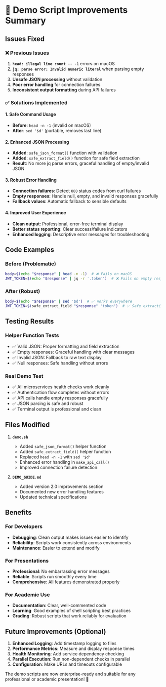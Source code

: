 # 🚀 Demo Script Improvements Summary

## Issues Fixed

### ❌ Previous Issues
1. **`head: illegal line count -- -1`** errors on macOS
2. **`jq: parse error: Invalid numeric literal`** when parsing empty responses
3. **Unsafe JSON processing** without validation
4. **Poor error handling** for connection failures
5. **Inconsistent output formatting** during API failures

### ✅ Solutions Implemented

#### 1. Safe Command Usage
- **Before**: `head -n -1` (invalid on macOS)
- **After**: `sed '$d'` (portable, removes last line)

#### 2. Enhanced JSON Processing
- **Added**: `safe_json_format()` function with validation
- **Added**: `safe_extract_field()` function for safe field extraction
- **Result**: No more jq parse errors, graceful handling of empty/invalid JSON

#### 3. Robust Error Handling
- **Connection failures**: Detect `000` status codes from curl failures
- **Empty responses**: Handle null, empty, and invalid responses gracefully
- **Fallback values**: Automatic fallback to sensible defaults

#### 4. Improved User Experience
- **Clean output**: Professional, error-free terminal display
- **Better status reporting**: Clear success/failure indicators
- **Enhanced logging**: Descriptive error messages for troubleshooting

## Code Examples

### Before (Problematic)
```bash
body=$(echo "$response" | head -n -1)  # ❌ Fails on macOS
JWT_TOKEN=$(echo "$response" | jq -r '.token')  # ❌ Fails on empty response
```

### After (Robust)
```bash
body=$(echo "$response" | sed '$d')  # ✅ Works everywhere
JWT_TOKEN=$(safe_extract_field "$response" "token")  # ✅ Safe extraction
```

## Testing Results

### Helper Function Tests
- ✅ Valid JSON: Proper formatting and field extraction
- ✅ Empty responses: Graceful handling with clear messages
- ✅ Invalid JSON: Fallback to raw text display
- ✅ Null responses: Safe handling without errors

### Real Demo Test
- ✅ All microservices health checks work cleanly
- ✅ Authentication flow completes without errors
- ✅ API calls handle empty responses gracefully
- ✅ JSON parsing is safe and robust
- ✅ Terminal output is professional and clean

## Files Modified

1. **`demo.sh`**
   - Added `safe_json_format()` helper function
   - Added `safe_extract_field()` helper function
   - Replaced `head -n -1` with `sed '$d'`
   - Enhanced error handling in `make_api_call()`
   - Improved connection failure detection

2. **`DEMO_GUIDE.md`**
   - Added version 2.0 improvements section
   - Documented new error handling features
   - Updated technical specifications

## Benefits

### For Developers
- **Debugging**: Clean output makes issues easier to identify
- **Reliability**: Scripts work consistently across environments
- **Maintenance**: Easier to extend and modify

### For Presentations
- **Professional**: No embarrassing error messages
- **Reliable**: Scripts run smoothly every time
- **Comprehensive**: All features demonstrated properly

### For Academic Use
- **Documentation**: Clear, well-commented code
- **Learning**: Good examples of shell scripting best practices
- **Grading**: Robust scripts that work reliably for evaluation

## Future Improvements (Optional)

1. **Enhanced Logging**: Add timestamp logging to files
2. **Performance Metrics**: Measure and display response times
3. **Health Monitoring**: Add service dependency checking
4. **Parallel Execution**: Run non-dependent checks in parallel
5. **Configuration**: Make URLs and timeouts configurable

The demo scripts are now enterprise-ready and suitable for any professional or academic presentation! 🎉
